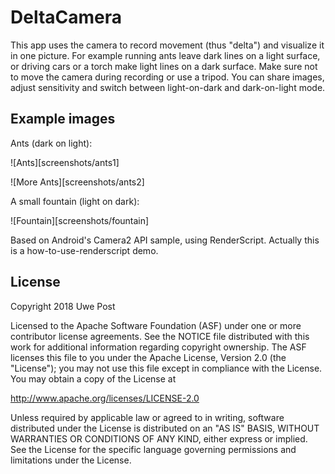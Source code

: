 
DeltaCamera
===========

This app uses the camera to record movement (thus "delta") and visualize it in one picture.
For example running ants leave dark lines on a light surface, or driving cars or a torch make 
light lines on a dark surface. Make sure not to move the camera during recording or use a tripod.
You can share images, adjust sensitivity and switch between light-on-dark and dark-on-light mode. 

Example images
--------------

Ants (dark on light):

![Ants][screenshots/ants1]

![More Ants][screenshots/ants2]

A small fountain (light on dark):

![Fountain][screenshots/fountain]



Based on Android's Camera2 API sample, using RenderScript. Actually this is a how-to-use-renderscript
demo.



License
-------

Copyright 2018 Uwe Post

Licensed to the Apache Software Foundation (ASF) under one or more contributor
license agreements.  See the NOTICE file distributed with this work for
additional information regarding copyright ownership.  The ASF licenses this
file to you under the Apache License, Version 2.0 (the "License"); you may not
use this file except in compliance with the License.  You may obtain a copy of
the License at

http://www.apache.org/licenses/LICENSE-2.0

Unless required by applicable law or agreed to in writing, software
distributed under the License is distributed on an "AS IS" BASIS, WITHOUT
WARRANTIES OR CONDITIONS OF ANY KIND, either express or implied.  See the
License for the specific language governing permissions and limitations under
the License.

